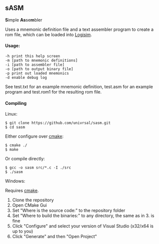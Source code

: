 ## sASM
**S**imple **As**se**m**bler

Uses a mnemonic definition file and a text assembler program to create a rom file,
which can be loaded into [Logisim](https://github.com/LogisimIt/Logisim).

#### Usage:
```
-h print this help screen
-m [path to mnemonic definitions]
-i [path to assembler file]
-o [path to output binary file]
-p print out loaded mnemonics
-d enable debug log
```
See test.txt for an example mnemonic definition, test.asm for an example program and test.rom1 for the resulting rom file.

#### Compiling
Linux:
```
$ git clone https://github.com/univrsal/sasm.git
$ cd sasm
```
Either configure over [cmake](https://cmake.org):
```
$ cmake ./
$ make
```
Or compile directly:
```
$ gcc -o sasm src/*.c -I ./src
$ ./sasm
```

Windows:

Requires [cmake](https://cmake.org).
1. Clone the repository
2. Open CMake Gui
3. Set "Where is the source code:" to the repository folder
4. Set "Where to build the binaries:" to any directory, the same as in 3. is fine
5. Click "Configure" and select your version of Visual Studio (x32/x64 is up to you)
6. Click "Generate" and then "Open Project"
